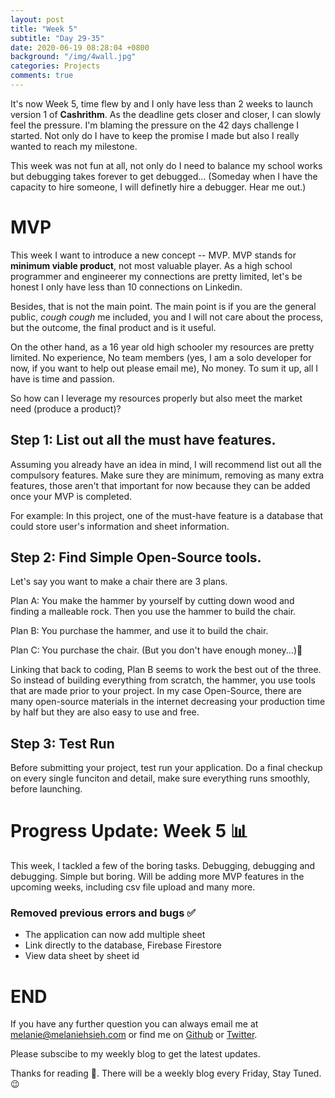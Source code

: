 ```yaml
---
layout: post
title: "Week 5"
subtitle: "Day 29-35"
date: 2020-06-19 08:28:04 +0800
background: "/img/4wall.jpg"
categories: Projects
comments: true
---
```


It's now Week 5, time flew by and I only have less than 2 weeks to launch version 1 of **Cashrithm**. As the deadline gets closer and closer, I can slowly feel the pressure. I'm blaming the pressure on the 42 days challenge I started. Not only do I have to keep the promise I made but also I really wanted to reach my milestone.

This week was not fun at all, not only do I need to balance my school works but debugging takes forever to get debugged... (Someday when I have the capacity to hire someone, I will definetly hire a debugger. Hear me out.)

# MVP

This week I want to introduce a new concept -- MVP. MVP stands for **minimum viable product**, not most valuable player. As a high school programmer and engineerer my connections are pretty limited, let's be honest I only have less than 10 connections on Linkedin.

Besides, that is not the main point. The main point is if you are the general public, _cough cough_ me included, you and I will not care about the process, but the outcome, the final product and is it useful.

On the other hand, as a 16 year old high schooler my resources are pretty limited. No experience, No team members (yes, I am a solo developer for now, if you want to help out please email me), No money. To sum it up, all I have is time and passion.

So how can I leverage my resources properly but also meet the market need (produce a product)?

## Step 1: List out all the must have features.

Assuming you already have an idea in mind, I will recommend list out all the compulsory features. Make sure they are minimum, removing as many extra features, those aren't that important for now because they can be added once your MVP is completed.

For example:
In this project, one of the must-have feature is a database that could store user's information and sheet information.

## Step 2: Find Simple Open-Source tools.

Let's say you want to make a chair there are 3 plans.

Plan A: You make the hammer by yourself by cutting down wood and finding a malleable rock. Then you use the hammer to build the chair.

Plan B: You purchase the hammer, and use it to build the chair.

Plan C: You purchase the chair. (But you don't have enough money...)💸

Linking that back to coding, Plan B seems to work the best out of the three. So instead of building everything from scratch, the hammer, you use tools that are made prior to your project. In my case Open-Source, there are many open-source materials in the internet decreasing your production time by half but they are also easy to use and free.

## Step 3: Test Run

Before submitting your project, test run your application. Do a final checkup on every single funciton and detail, make sure everything runs smoothly, before launching.

# Progress Update: Week 5 📊

This week, I tackled a few of the boring tasks. Debugging, debugging and debugging. Simple but boring. Will be adding more MVP features in the upcoming weeks, including csv file upload and many more.

### Removed previous errors and bugs ✅

- The application can now add multiple sheet
- Link directly to the database, Firebase Firestore
- View data sheet by sheet id

# END

If you have any further question you can always email me at <melanie@melaniehsieh.com> or find me on [Github](https://github.com/melaniehsieh) or [Twitter](https://twitter.com/melaniehsieh).

Please subscibe to my weekly blog to get the latest updates.

Thanks for reading 👀. There will be a weekly blog every Friday, Stay Tuned.😉
